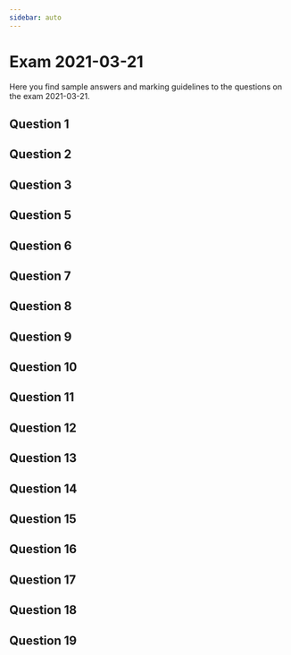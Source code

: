 ```yaml
---
sidebar: auto
---
```


<SetTitle title="Web Development - Advanced Concepts 2021" />

# Exam 2021-03-21
Here you find sample answers and marking guidelines to the questions on the exam 2021-03-21.

## Question 1
<ExamQuestion>
<template v-slot:question>

Name three different client-side JavaScript events that can fire on a webpage, and explain when they fire.

</template>
<template v-slot:sample-answer>

* `DOMContentLoaded`: Fired when the web browser is done parsing the HTML code.
* `click`: Fired when the user clicks on an element.
* `submit`: Fired when a `<form>` is submitted.

</template>
<template v-slot:marking-guidelines>

For good answers:

* 1 point for (more or less) correct answer.
* -0.15 points for each wrong name.
* -0.15 points for each wrong when.

For poorer answers:

* 0.15 points for each correct name.
* 0.15 points for each correct when.

For all answers:

* -0.1 point for having "on" in the beginning of event name.
* -0.1 points for name starting with uppercase that should be lowercase.
* -0.1 points for each spelling mistake in name.
* -0.1 points for each confusing description.

</template>
</ExamQuestion>




## Question 2
<ExamQuestion>
<template v-slot:question>

Explain the difference between:

```js
document.querySelector('form').addEventListener('submit', handleSubmission)
```

And:

```js
document.querySelector('form').addEventListener('submit', handleSubmission())
```

</template>
<template v-slot:sample-answer>

When `handleSubmission` is used, we register the function `handleSubmission` as the event listener for the `submit` event.

When `handleSubmission()` is used, the function `handleSubmission` is called, and we register its return value (which should be a function) as the event listener for the `submit` event.

</template>
<template v-slot:marking-guidelines>

* 0.5 points for explaining `handleSubmission` retrieves the function stored in the variable and register it as the event listener.
* 0.5 points for explaining `handleSubmission()` calls the function stored in the variable.
* 1 point for explaining the return value from `handleSubmission()` is registered as the event listener.

</template>
</ExamQuestion>




## Question 3
<ExamQuestion>
<template v-slot:question>

On a webpage with instructions on how to cook spaghetti, the following instructions are available:

```html
<div id="instructions">
    <p>Heat water in a pot until it starts to boil.</p>
    <p>Put the spaghetti in the pot.</p>
    <p>Wait 8 minutes.</p>
    <p>Remove the water and eat!</p>
</div>
```

Claire thinks she can improve the user experience by only showing one instruction at a time, and let the user click on the currently shown instruction to change to next instruction. To do that, she has added the following code:

```html
<style>
#instructions p{
    display: none;
}
#instructions p.currentInstruction{
    display: block;
}
</style>
<script>
// This code runs when the web browser has read the HTML code first mentioned.
let currentInstructionIndex = 0
const allInstructions = document.querySelectorAll("#instructions p")
for(const instruction of allInstructions){
    instruction.addEventListener("click", function(){
        instruction.classList.remove("currentInstruction")
        currentInstructionIndex = (currentInstructionIndex + 1) % allInstructions.length
        allInstructions[currentInstructionIndex].classList.add("currentInstruction")
    })
}
allInstructions[0].classList.add("currentInstruction")
</script>
```

When Claire tries her solution on her computer, it works good, precisely as she intended. But she has done one bad thing. What is that, and why shouldn't she do that?

**Note**: That the instructions are in paragraphs are bad, but not the thing we are looking for.

</template>
<template v-slot:sample-answer>

The bad thing she has done is counting on the users have client-side JavaScript enabled in the web browser. That something one shouldn't count on, because now, the users who have client-side JavaScript disabled won't see a single instruction on their screens. Client-side JavaScript should only be used to improve the user experience for the users that have it enabled, not making the website dependent on users having it enabled.

</template>
<template v-slot:marking-guidelines>

* 0.5 points for explaining what the bad thing is (rely on client-side JS).
* 0.5 points for explaining why that is a bad thing (not all users have client-side JS enabled).
* 0.25 points for explaining it's better to listen for the `DOMContentLoaded` event.

</template>
</ExamQuestion>




## Question 5
<ExamQuestion>
<template v-slot:question>

Does it makes sense to use the body in an HTTP GET request? Justify your answer.

</template>
<template v-slot:sample-answer>

No, it does not make sense; HTTP GET requests are about fetching the resource(s) identified by the URI; the body has no meaning for these requests.

</template>
<template v-slot:marking-guidelines>

* 2 points for correct answer and valid justification.
* 1 point for correct answer and valid justification but also saying there exist exceptions.

</template>
</ExamQuestion>




## Question 6
<ExamQuestion>
<template v-slot:question>


Explain what the `Location` header can be used for in a response to an HTTP POST request. Show an example of a value it can contain, and explain how that value should be interpreted.

</template>
<template v-slot:sample-answer>

The `Location` header in a response to an HTTP POST request can be used to indicate the URI of a newly created resource. For example, if the request is about creating a new movie resource, the value for this header could be `/movies/123` to indicate that the URI for the new resource is `/movies/123`. An HTTP GET request for this URI would send back the newly created resource.

</template>
<template v-slot:marking-guidelines>

* 0.5 points for general explanation.
* 0.25 points for example of value.
* 0.25 points for explanation of example of value.

</template>
</ExamQuestion>




## Question 7
<ExamQuestion>
<template v-slot:question>

Explain what a docker container and a docker image is.

</template>
<template v-slot:sample-answer>

A *Docker Image* is a description of everything needed to run an application, including which operating system to use, which libraries the application needs, the code for the application, the command to start the application, etc.

A *Docker Container* is something we can use to run a Docker Image (by extension to run the application in the image) in an isolated environment.

</template>
<template v-slot:marking-guidelines>

* 0.5 points for correct Docker Image explanation.
* 0.5 points for correct Docker Container explanation.
* -0.1 points for saying Windows containers can run on Linux.
* -0.1 points for not mentioning that the goal with the image is to run an application.
* -0.1 points for saying the images run web applications only.
* -0.1 points for saying the image is an isolated environment (it's the container that is that)

</template>
</ExamQuestion>




## Question 8
<ExamQuestion>
<template v-slot:question>

Users can on a website create new accounts and then setup their profile page, in which they can write some text other users can see. There they can also select a background color the other users will see when they visit the profile page. Can this be securely implemented? Justify your answer.

</template>
<template v-slot:sample-answer>

Yes, this can be securely implemented. For example, the server can white-list the name of supported colors, e.g.:

```js
const allowedColors = ["green", "red", ...]
```

And when the user updates the profile, we simply on the server-side check that the user has entered one of the supported colors. Inserting the name of a supported color in the CSS code on the profile page will not allow hackers to insert dangerous client-side code.

Alternatively, we can allow the user to specify which color to use using the RGB-format (e.g. express amount of red, green and blue respectively on a scale between 0 and 255 the color should consist of), and on the server-side verify that the user has entered three numbers between 0 and 255. Inserting these numbers as part of the CSS code on the profile page will not allow the hacker to insert dangerous client-side code either.

</template>
<template v-slot:marking-guidelines>

* 2 points for description of a secure implementation.

OR

* 1 point for it's secure if HTML code is escaped (the color will be inserted into CSS code, not into HTML code!).

</template>
</ExamQuestion>




## Question 9
<ExamQuestion>
<template v-slot:question>

Explain to a web developer that knows nothing about scaling web applications how horizontal scaling works, and how you would solve the problems that comes with it. Be detailed.

</template>
<template v-slot:sample-answer>

*Horizontal Scaling* is a way to make an application able to handle more load (to scale the application) by running the application on multiple servers (computers).

The first problem that comes with this solution is to figure out which server to send the next "load" (e.g. HTTP request) to. One solution is to put a load balancer (a computer) in front of the servers, so all the new "loads" goes to the load balancer, and then the load balancer forwards each load to one of the servers, and distributes the load between the servers that way.

Another problem with this solution is that the application can't be stateful (have memory of previous loads, for examples sessions/changes made to sessions). For example, if one server receives a login request, that server can't remember that the user has logged in, because then the next HTTP request from that client might be sent to another server, which isn't aware of that the user has previously sent a successful login request to another server. One solution to this problem is to store the state (such as sessions) on a separate server, for example in a Redis database on a separate server, which the horizontally scaled application is connected to and use to store and read its state.

</template>
<template v-slot:marking-guidelines>

* -0.5 points for not mentioning that horizontal scaling is to run app on multiple servers.
* 0.5 points for load balancing problem.
* 0.5 points for load balancing solution.
* 0.5 points for state problem.
* 0.5 points for state solution.

</template>
</ExamQuestion>




## Question 10
<ExamQuestion>
<template v-slot:question>

JSON Web Tokens are self-contained. That means the data the token represents is encoded in the token itself. Bart argues that this should make them insecure to use as access tokens, because when a client (potential hacker) has obtained a JSON Web Token, the client can decode the data in it, change the data, and then encode the data again, and send the token with the modified data to the server. Explain (in detail) why a hacker can't do something like this to trick the server to be authorized to do things the hacker shouldn't be able to do.

</template>
<template v-slot:sample-answer>

A JSON Web Token does not only contain the data the token represents, but also a header with some meta information, and a signature. When the server creates the token, it takes the data in the token, the header and a secret string only the server knows and use these three ingredients to compute the signature (for example using concatenation and a hash function), which then is part of the token. Which algorithm that is used to compute the signature is stored in the header.

When the server receives back the token from a client, it will compute the signature in the token again (using the header and the data in the token and the server secret string), and if the computed signature is the same as the signature stored in the token, the server can be sure no one has modified the data in the token, because if someone has done that, then that someone also needs to compute a valid signature, and that is practically impossible since that someone won't know which secret string the server uses to compute valid signatures.

</template>
<template v-slot:marking-guidelines>

* 0.5 points for explaining the server has a secret string or encryption key.
* 0.5 points for explaining the JWT contains a signature.
* 0.5 points for explaining how the signature is computed (`signature = algorithm(header, payload, secretString)`).
* 0.5 points for explaining the server computes signature again when receiving the JWT.

</template>
</ExamQuestion>




## Question 11
<ExamQuestion>
<template v-slot:question>

Explain what each of the following claims should be used for and what they are abbreviations of:

* `iss`
* `sub`
* `exp`

</template>
<template v-slot:sample-answer>

* `iss`: Issuer, used to identify the application that created the token.
* `sub`: Subject, used to identify the user who accepted the token to be created/the user the token is for.
* `exp`: Expiration Time, used to indicate when the token is no longer valid.

</template>
<template v-slot:marking-guidelines>

* 0.2 points for each correct abbreviation name.
* 0.2 points for each correct "should be used for".
* Can at most get 1 point.

</template>
</ExamQuestion>




## Question 12
<ExamQuestion>
<template v-slot:question>

In relational databases, explain why it's better to use a foreign key constraint instead of first sending a query to check if a constraint is fulfilled and then go ahead and execute the actual query you wanted to send if the constraint was fulfilled. Also show an example of this with actual queries.

</template>
<template v-slot:sample-answer>

The problem with the solution that sends two queries is that even if the first query says the constraint is fulfilled, that could have changed before the second query has been received and executed by the database.

For example, let's say we have the tables `Accounts` and `Blogposts`, and each blogpost must belong to an account. When creating a new blogpost that belongs to the account with id `5`, we first need to verify that the account actually exist, so we send a query like:

```sql
SELECT * FROM Accounts WHERE id = 5 LIMIT 1
```

If we get back a row, we say the constraint if fulfilled, and we go ahead and send the query that creates the blogpost. But before the database receives that query, someone else has sent this query to the database:

```sql
DELETE FROM Accounts WHERE id = 5 LIMIT 1
```

And then the database receives our query to create the new blogpost:

```sql
INSERT INTO blogposts (accountId, title, content) VALUES (5, "My day", "My day start with...")
```

That is, we ended up with a post in the database that didn't fulfill the constraint. By using foreign key constraints, we wouldn't get into this situation since the database would check the constraint for us when it receives the `INSERT INTO ...` query.

</template>
<template v-slot:marking-guidelines>

* 0.5 points for explanation (consistency).
* 1.5 points for foreign key constraint example with queries.
* (0.5 points for unique constraint example with queries.)

::: warning Note!
Many students wrote that sending many queries is bad because it increases the workload on the database and the time it takes to send back a response. These two arguments are both true and good argument, but far from as important as preventing the system from storing inconsistent data, and hence doesn't give any points.
:::

</template>
</ExamQuestion>




## Question 13
<ExamQuestion>
<template v-slot:question>

Name each layer a three layered architecture consists of. Also describe the responsibilities of each layer, and give examples of the technologies we use in each layer when the architecture is used in a web application.

</template>
<template v-slot:sample-answer>

**Data Access Layer** \
Responsible for providing access to (to store and retrieve) the data the application use. For web applications this layer often communicates with a relational database and can make use of SQL, ORMs, etc.

**Business Logic Layer** \
Responsible for implementing the business logic of the application, such as authorization, validation and general computations. For web applications this layer often just make use of a general programming language, such as JavaScript.

**Presentation Layer** \
Responsible for providing access to the functionality in the application for users/other programs. For web applications this layer often makes use of technologies like HTML, CSS, client-side JS, web frameworks (such as Express), sessions, cookies, HTTP, MVC, templating languages, REST APIs, etc.

</template>
<template v-slot:marking-guidelines>

* 0.33 points for responsibility of each layer.
* 0.33 points for technologies used in each layer.
* -0.33 points for each layer name not mentioned.

</template>
</ExamQuestion>




## Question 14
<ExamQuestion>
<template v-slot:question>

What's wrong with the three-layered architecture code below? Write your answer as a comment. Also, rewrite the code so it makes better use of a three-layered architecture. The question has nothing to do with security nor error handling.

```js
// In the Presentation Layer.
accountRouter.post("/login", function(request, response){
    
    const credentials = {
        username: request.body.username,
        password: request.body.password
    }
    accountManager.login(credentials, function(error, account){
        if(error){
            response.render("login-failed.hbs")
        }else{
            request.session.loggedInAccount = account
            response.render("login-successful.hbs")
        }
    })
    
})

// In Business Logic Layer.
accountManager.login = function(credentials, callback){
    accountRepository.login(credentials, callback)
}

// In Data Access Layer.
accountRepository.login = function(credentials, callback){
    const query = "SELECT * FROM accounts WHERE username = ? AND password = ?"
    const values = [credentials.username, credentials.password]
    db.query(query, values, function(error, accounts){
        if(error || accounts.length == 0){
            callback("Login failed.")
        }else{
            callback(null, accounts[0])
        }
    })
}
```

</template>
<template v-slot:sample-answer>

```js
// The problem is that the Data Access Layer contains a function called "login".
// Logging in is business logic and belongs to the Business Logic Layer.
// The Data Access Layer should only care about storing and retrieving data.

// The Presentation Layer is the same as before.

// In Business Logic Layer.
accountManager.login = function(credentials, callback){
    accountRepository.getAccountByUsername(credentials.username, function(error, account){
        if(error || !account || account.password != credentials.password){
            callback("Login failed")
        }else{
            callback(null, account)
        }
    })
}

// In Data Access Layer.
accountRepository.getAccountByUsername = function(username, callback){
    const query = "SELECT * FROM accounts WHERE username = ?"
    const values = [username]
    db.query(query, values, function(error, accounts){
        if(error){
            callback("DB error.")
        }else{
            callback(null, accounts[0])
        }
    })
}
```

</template>
<template v-slot:marking-guidelines>

* 0.5 points for what wrong.
* 0.25 points for rewriting Data Access Layer.
* 0.25 points for rewriting Business Logic Layer.

OR

* 0.5 points for pointing out that it's better to use error codes instead of error messages.

OR

* 0.5 points for pointing out that Business Logic Layer should validate the credentials.

</template>
</ExamQuestion>




## Question 15
<ExamQuestion>
<template v-slot:question>

On a website with a web application implemented with a three layered architecture, users can create accounts and choose which their favorite color is (red, blue, yellow or green). All of this is stored in a relational database table called `accounts`. One account can look like this:

```js
{
    id: 1,
    username: "Alice",
    password: "abc123",
    color: "blue"
}
```

Everything works great, but 1 year after the website has launched, the developer realize the database consumes a lot of space. In an attempt to save space she considers mapping the name of the color to a number instead (red=0, blue=1, yellow=2 or green=3), and store the number in the database.

Explain which layer(s) in the web application that needs to be modified to be able to work with this change, and explain how they need to be changed.

</template>
<template v-slot:sample-answer>

It is only the Data Access Layer that needs to be modified since we only want to change how we store the data, and how the data is stored is up to the Data Access Layer to decide. When the Data Access Layer receives a color name from the Business Logic Layer, it will map it to a number and send the number to the database. When the Data Access Layer receives a color number from the database, it will map it back to a color name and send back the color name to the Business Logic Layer.

The Presentation Layer and the Business Logic will work the same way as before; they won't be aware of the storage optimization the Data Access Layer has done.

</template>
<template v-slot:marking-guidelines>

* 0.5 point for explaining it's only the Data Access Layer that needs to be changed.
* 0.5 points for describing how the Data Access Layer needs to be changed.

OR

* 0.25 points for explaining the Business Logic Layer should do the mapping (this makes a little sense since the mapping is a general computation, but it doesn't have anything to do with business logic to do (it's a storage optimization), so this is really wrong).

</template>
</ExamQuestion>




## Question 16
<ExamQuestion>
<template v-slot:question>

Give an example of a cross-site request client-side code on `domain-a.com` can try to send to `domain-b.com` (who doesn't support CORS) but that the web browser would stop due to the Same-Origin Policy. Also give an example of a request the web browser would allow to be sent, but would not allow the client-side code to read the response for due to the Same-Origin Policy.

</template>
<template v-slot:sample-answer>

Example of a request the web browser would not send: an HTTP request with the `Content-Type` header set to `application/json`.

Example of a request the web browser would send but not allow the client-side code to read the response for: Any request that can be sent through the `<form>` element, e.g. a GET request for `/whatever`.

</template>
<template v-slot:marking-guidelines>

* 1 point for example of request the web browser would not send (a request requiring a *CORS preflight request*).
* 1 point for example of request the web browser would send, but not allow client-side code to read the response for (a *simple CORS request*).

</template>
</ExamQuestion>




## Question 17
<ExamQuestion>
<template v-slot:question>

Explain how the HTTP header `Access-Control-Allow-Origin` works. Give an example of a value it can contain, and describe when and how the header will be used.

</template>
<template v-slot:sample-answer>

This header is used in HTTP responses sent from a server to tell the web browser if client-side code from a specific origin is allowed to send cross-site requests to it (or in the case of a *simple request*: if client-side code may read the response). If it contains the value `*`, it means it is allowed from all origins.

</template>
<template v-slot:marking-guidelines>

* 0.75 points for general explanation.
* 0.25 points for sample value.

</template>
</ExamQuestion>




## Question 18
<ExamQuestion>
<template v-slot:question>

The function `getBookById(id, callback)` can be used to fetch a book with a specific id asynchronously from the server like this:

```js
getBookById(3, function(book){
  // Do something with the book.
})
```

Create the function `getBooks(callback)`, that fetches and places the books with the  id 1, 2, 3, 4 and 5 in an array and then passes that array to the callback function, so it can be used like this:

```js
getBooks(function(books){
  // Do something with the books.
})
```

Implement two different versions of `getBooks(callback)`, one that fetches the books in parallel, and one that fetches books in sequential order (e.g. starts to fetch the book with id 2 when it has fetched the book with id 1, and so on). Indicate which version is which.

The order of the books in the array is not important.

</template>
<template v-slot:sample-answer>

```js
// Parallel version.
function getBooks(callback){
	
	const ids = [1, 2, 3, 4, 5]
	const books = []
	
	for(const id in ids){
		getBookById(id, function(book){
			books.push(book)
			if(ids.length == books.length){
				callback(books)
			}
		})
	}
	
}

// Sequential version.
function getBooks(callback){
	
	const ids = [1, 2, 3, 4, 5]
	const books = []
	
	getNextBook()
	
	function getNextBook(){
		if(ids.length == 0){
			callback(books)
		}else{
			getBookById(ids.shift(), function(book){
				books.push(book)
				getNextBook()
			})
		}
	}
	
}

```

</template>
<template v-slot:marking-guidelines>

Parallel version:

* 0.5 points for sending requests in parallel.
* 1.5 points for also using callback correct.

Sequential version:

* 0.5 points for sending requests sequentially.
* 1.5 points for also using callback correct.

For each version:

* -0.25 points for not using loop.
* -0.1 points for not write loop header correct.
* -0.1 points for using global variable.
* -0.1 points for not using const/let/var correct.
* -0.1 points for indentation error.
* -0.1 points for spelling mistake in function/variable.

</template>
</ExamQuestion>




## Question 19
<ExamQuestion>
<template v-slot:question>

The asynchronous function `getUserById(userId, callback)` can be used like this:

```js
getUserById(3, function(error, user){
  if(error){
    console.log("Could not fetch the user.")
  }else{
    console.log(user.username)
  }
})
```

Now Alice wants you to implement the function `getUserByIdPromise(userId)`, which should call `getUserById(userId, callback)` and return back a new promise through which one can listen for when the user has been fetched, or when something goes wrong. Implemented properly, one should be able to use it like this:

```js
getUserByIdPromise(3).then(function(user){
  console.log(user.username)
}).catch(function(error){
  console.log("Could not fetch the user.")
})
```

</template>
<template v-slot:sample-answer>

```js
function getUserByIdPromise(id){
	return new Promise(function(resolve, reject){
		getUserById(id, function(error, user){
			if(error){
				reject(error)
			}else{
				resolve(user)
			}
		})
	})
}
```

</template>
<template v-slot:marking-guidelines>

* 1 point for correct answer.

</template>
</ExamQuestion>